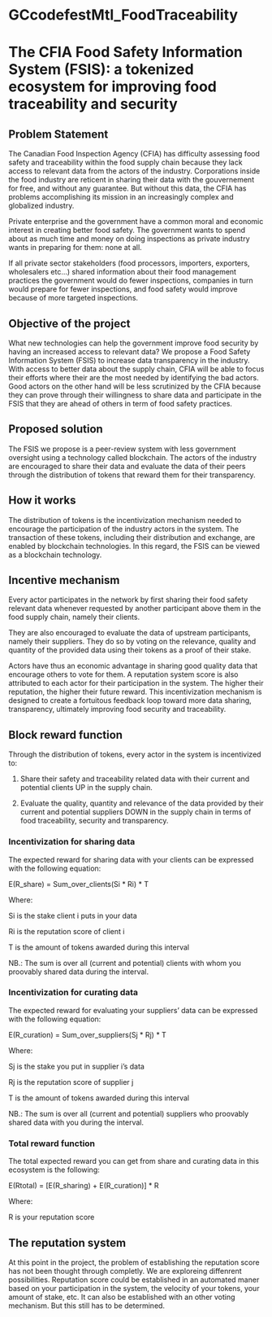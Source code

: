 # GCcodefestMtl_FoodTraceability

# The CFIA Food Safety Information System (FSIS): a tokenized ecosystem for improving food traceability and security

## Problem Statement 

The Canadian Food Inspection Agency (CFIA) has difficulty assessing food safety and traceability within the food supply chain because they lack access to relevant data from the actors of the industry. Corporations inside the food industry are reticent in sharing their data with the gouvernement for free, and without any guarantee. But without this data, the CFIA has problems accomplishing its mission in an increasingly complex and globalized industry.

Private enterprise and the government have a common moral and economic interest in creating better food safety. The government wants to spend about as much time and money on doing inspections as private industry wants in preparing for them: none at all.

If all private sector stakeholders (food processors, importers, exporters, wholesalers etc...) shared information about their food management practices the government would do fewer inspections, companies in turn would prepare for fewer inspections, and food safety would improve because of more targeted inspections.

## Objective of the project

What new technologies can help the government improve food security by having an increased access to relevant data? We propose a Food Safety Information System (FSIS) to increase data transparency in the industry. With access to better data about the supply chain, CFIA will be able to focus their efforts where their are the most needed by identifying the bad actors. Good actors on the other hand will be less scrutinized by the CFIA because they can prove through their willingness to share data and participate in the FSIS that they are ahead of others in term of food safety practices. 

## Proposed solution 

The FSIS we propose is a peer-review system with less government oversight using a technology called blockchain. The actors of the industry are encouraged to share their data and evaluate the data of their peers through the distribution of tokens that reward them for their transparency. 

## How it works 

The distribution of tokens is the incentivization mechanism needed to encourage the participation of the industry actors in the system. The transaction of these tokens, including their distribution and exchange, are enabled by blockchain technologies. In this regard, the FSIS can be viewed as a blockchain technology.

## Incentive mechanism

Every actor participates in the network by first sharing their food safety relevant data whenever requested by another participant above them in the food supply chain, namely their clients.

They are also encouraged to evaluate the data of upstream participants, namely their suppliers. They do so by voting on the relevance, quality and quantity of the provided data using their tokens as a proof of their stake. 

Actors have thus an economic advantage in sharing good quality data that encourage others to vote for them. A reputation system score is also attributed to each actor for their participation in the system. The higher their reputation, the higher their future reward. This incentivization mechanism is designed to create a fortuitous feedback loop toward more data sharing, transparency, ultimately improving food security and traceability.

## Block reward function

Through the distribution of tokens, every actor in the system is incentivized to:

1) Share their safety and traceability related data with their current and potential clients UP in the supply chain.

2) Evaluate the quality, quantity and relevance of the data provided by their current and potential suppliers DOWN in the supply chain in terms of food traceability, security and transparency. 

### Incentivization for sharing data
The expected reward for sharing data with your clients can be expressed with the following equation:

E(R_share) = Sum_over_clients(Si * Ri) * T

Where:

Si is the stake client i puts in your data

Ri is the reputation score of client i

T is the amount of tokens awarded during this interval

NB.: The sum is over all (current and potential) clients with whom you proovably shared data during the interval.

### Incentivization for curating data
The expected reward for evaluating your suppliers’ data can be expressed with the following equation:

E(R_curation) = Sum_over_suppliers(Sj * Rj) * T

Where:

Sj is the stake you put in supplier i’s data

Rj is the reputation score of supplier j

T is the amount of tokens awarded during this interval

NB.: The sum is over all (current and potential) suppliers who proovably shared data with you during the interval.

### Total reward function

The total expected reward you can get from share and curating data in this ecosystem is the following:

E(Rtotal) = [E(R_sharing) + E(R_curation)] * R

Where:

R is your reputation score

## The reputation system

At this point in the project, the problem of establishing the reputation score has not been thought through completly. We are exploreing diffenrent possibilities. Reputation score could be established in an automated maner based on your participation in the system, the velocity of your tokens, your amount of stake, etc. It can also be established with an other voting mechanism. But this still has to be determined.

